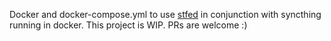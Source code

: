 Docker and docker-compose.yml to use [stfed](https://github.com/desbma/stfed) in conjunction with syncthing running in docker.
This project is WIP. PRs are welcome :)
